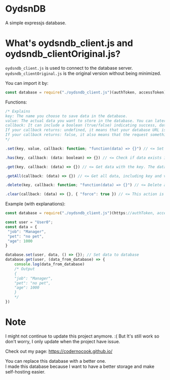 # OydsnDB
 A simple expressjs database.

# What's oydsndb_client.js and oydsndb_clientOriginal.js?
`oydsndb_client.js` is used to connect to the database server. 
`oydsndb_clientOriginal.js` is the original version without being minimized.

You can import it by:
```js
const database = require("./oydsndb_client.js")(authToken, accessToken); // You can change the name as you like.
```

Functions:
```js
/* Explains
key: The name you choose to save data in the database.
value: The actual data you want to store in the database. You can later retrieve this data by using .get and specifying the key.
callback: It can include a boolean (true/false) indicating success, data in JSON format, or null (no data found),
If your callback returns: undefined, it means that your database URL is not valid or cannot be connected.
If your callback returns: false, it also means that the request something is not success (failure request), only these function: .set(), .delete(), .clear()
*/

.set(key, value, callback: function; "function(data) => {}") // <= Set data to the database.

.has(key, callback: (data: boolean) => {}) // <= Check if data exists in the database.

.get(key, callback: (data) => {}) // <= Get data with the key. The data will return `undefined` if the data does not exist.

.getAll(callback: (data) => {}) // <= Get all data, including key and value.

.delete(key, callback: function; "function(data) => {}") // <= Delete a key (including value).

.clear(callback: (data) => {}, { "force": true }) // <= This action is harmful to the database. It will delete all data. The "force" inside the object ensures that you do not delete it by mistake.
```

Example (with explanations):
```js
const database = require("./oydsndb_client.js")(https://authToken, accessToken); // You can change the name like how you name it.

const user = "User0";
const data = {
 "job": "Manager",
 "pet": "no pet",
 "age": 1000
}

database.set(user, data, () => {}); // Set data to database
database.get(user, (data_from_database) => {
    console.log(data_from_database)
    /* Output
    {
    "job": "Manager",
    "pet": "no pet",
    "age": 1000
    }
    */
})
```

# Note
I might not continue to update this project anymore. :(
But It's still work so don't worry, I only update when the project have issue.

Check out my page: https://codernocook.github.io/

You can replace this database with a better one.\
I made this database because I want to have a better storage and make self-hosting easier.